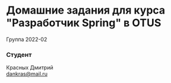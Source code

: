 # Домашние задания для курса "Разработчик Spring" в OTUS

Группа 2022-02

### Студент 
Красных Дмитрий<br>
dankras@mail.ru<br>
